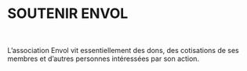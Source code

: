 <div class="font-bold lg:text-right">

# SOUTENIR ENVOL

</div>

<br class="hidden lg:block"/>

L’association Envol vit essentiellement des dons, des cotisations de ses membres et d’autres personnes intéressées par son action.

